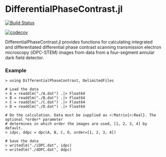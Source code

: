 # DifferentialPhaseContrast.jl

[![Build Status](https://github.com/evanderveer/CTFFT.jl/actions/workflows/CI.yml/badge.svg?branch=main)](https://github.com/evanderveer/CTFFT.jl/actions/workflows/CI.yml?query=branch%3Amain)

[![codecov](https://codecov.io/gh/evanderveer/DifferentialPhaseContrast.jl/graph/badge.svg?token=TH59ZWLKTI)](https://codecov.io/gh/evanderveer/DifferentialPhaseContrast.jl)

DifferentialPhaseContrast.jl provides functions for calculating integrated and differentiated differential phase contrast scanning transmission electron microscopy (iDPC-STEM) images from data from a four-segment annular dark field detector. 

### Example

```
> using DifferentialPhaseContrast, DelimitedFiles

# Load the data
> A = readdlm("./A.dat") .|> Float64
> B = readdlm("./B.dat") .|> Float64
> C = readdlm("./C.dat") .|> Float64
> D = readdlm("./D.dat") .|> Float64

# Do the calculation. Data must be supplied as <:Matrix{<:Real}. The optional *order* parameter
# determines in which order the images are used, [1, 2, 3, 4] by default.
> idpc, ddpc = dpc(A, B, C, D, order=[1, 2, 3, 4])

# Save the data
> writedlm("./iDPC.dat", idpc)
> writedlm("./dDPC.dat", ddpc)
```